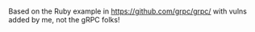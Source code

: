 # 
Based on the Ruby example in https://github.com/grpc/grpc/ with vulns added by me, not the gRPC folks!
